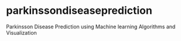 # parkinssondiseaseprediction
Parkinsson Disease Prediction using Machine learning Algorithms and Visualization

